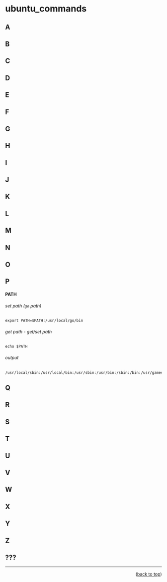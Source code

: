 <a name="topage"></a>

# ubuntu_commands

## A
## B
## C
## D
## E
## F
## G
## H
## I
## J
## K
## L
## M
## N
## O
## P
 
#### PATH

###### set path (`go` path)
```
export PATH=$PATH:/usr/local/go/bin
```

###### get path - get/set path
```
echo $PATH
```

###### output
```
/usr/local/sbin:/usr/local/bin:/usr/sbin:/usr/bin:/sbin:/bin:/usr/games:/usr/local/games:/snap/bin:/snap/bin:/usr/local/go/bin
```

## Q
## R
## S
## T 
## U
## V
## W
## X
## Y
## Z
## ???


----

<p align="right">(<a href="#topage">back to top</a>)</p>
<br/>
<br/>
